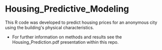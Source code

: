# Housing_Predictive_Modeling
This R code was developed to predict housing prices for an anonymous city using the building's physical characteristics. 

* For further information on methods and results see the Housing_Prediction.pdf presentation within this repo. 
